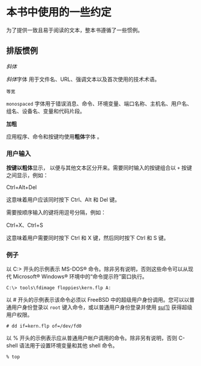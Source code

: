 # 本书中使用的一些约定

为了提供一致且易于阅读的文本，整本书遵循了一些惯例。

## 排版惯例

*斜体*

*斜体*字体  用于文件名、URL、强调文本以及首次使用的技术术语。

`等宽`

 `monospaced` 字体用于错误消息、命令、环境变量、端口名称、主机名、用户名、组名、设备名、变量和代码片段。

**加粗**

 应用程序、命令和按键均使用**粗体**字体 。

### 用户输入

**按键以粗体**显示，  以便与其他文本区分开来。需要同时输入的按键组合以 `+` 按键之间显示，例如：

Ctrl+Alt+Del

这意味着用户应该同时按下 Ctrl、Alt 和 Del 键。

需要按顺序输入的键将用逗号分隔，例如：

Ctrl+X、Ctrl+S

这意味着用户需要同时按下 Ctrl 和 X 键，然后同时按下 Ctrl 和 S 键。

### 例子

以 C:> 开头的示例表示 MS-DOS® 命令。除非另有说明，否则这些命令可以从现代 Microsoft® Windows® 环境中的“命令提示符”窗口执行。

```
C:\> tools\fdimage floppies\kern.flp A:
```

以 # 开头的示例表示该命令必须以 FreeBSD 中的超级用户身份调用。您可以以普通用户身份登录以 `root` 键入命令，或以普通用户身份登录并使用 [su(1)](https://man.freebsd.org/cgi/man.cgi?query=su&sektion=1&format=html) 获得超级用户权限。

```
# dd if=kern.flp of=/dev/fd0
```

以 % 开头的示例表示应从普通用户帐户调用的命令。除非另有说明，否则 C-shell 语法用于设置环境变量和其他 shell 命令。

```
% top
```
